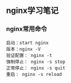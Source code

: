 ## nginx学习笔记

### nginx常用命令
   ```
   启动：start nginx
   版本：nginx -V
   验证配置： nginx -t
   强制停止： nginx -s stop
   正常停止： nginx -s quit
   重启： nginx -s reload
   ```